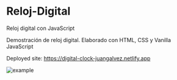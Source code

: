 # Reloj-Digital
Reloj digital con JavaScript

Demostración de reloj digital. Elaborado con HTML, CSS y Vanilla JavaScript 

Deployed site: https://digital-clock-juangalvez.netlify.app

![example](https://user-images.githubusercontent.com/101365946/171079608-c0c17217-a7c1-497b-b47b-705af16c5f8f.jpg)
